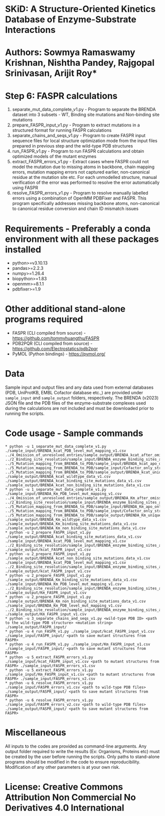 # SKiD: A Structure-Oriented Kinetics Database of Enzyme-Substrate Interactions
# Authors: Sowmya Ramaswamy Krishnan, Nishtha Pandey, Rajgopal Srinivasan, Arijit Roy*

# Step 6: FASPR calculations
1. separate_mut_data_complete_v1.py - Program to separate the BRENDA dataset into 3 subsets - WT, Binding site mutations and Non-binding site mutations
2. prepare_FASPR_input_v1.py - Program to extract mutations in a structured format for running FASPR calculations
3. separate_chains_and_seqs_v1.py - Program to create FASPR input sequence files for local structure optimization mode from the input files prepared in previous step and the wild-type PDB structures
4. run_FASPR_v1.py - Program to run FASPR calculations and obtain optimized models of the mutant enzymes
5. extract_FASPR_errors_v1.py - Extract cases where FASPR could not model the mutation due to missing atoms in backbone, chain mapping errors, mutation mapping errors not captured earlier, non-canonical residue at the mutation site etc. For each unmodelled structure, manual verification of the error was performed to resolve the error automatically using FASPR
6. resolve_FASPR_errors_v1.py - Program to resolve manually labelled errors using a combination of OpenMM PDBFixer and FASPR. This program specifically addresses missing backbone atoms, non-canonical to canonical residue conversion and chain ID mismatch issues

# Requirements - Preferably a conda environment with all these packages installed
* python>=v3.10.13
* pandas>=2.2.3
* numpy>=1.26.4
* biopython>=1.83
* openmm>=8.1.1
* pdbfixer>=1.9

# Other additional stand-alone programs required
* FASPR (CLI compiled from source) - https://github.com/tommyhuangthu/FASPR
* PDB2PQR (CLI compiled from source) - https://github.com/Electrostatics/pdb2pqr
* PyMOL (Python bindings) - https://pymol.org/

# Data
Sample input and output files and any data used from external databases (PDB, UniProtKB, EMBL Cofactor database etc.,) are provided under `sample_input` and `sample_output` folders, respectively. The BRENDA (v2023) JSON file and the PDB files of the enzyme-substrate complexes used during the calculations are not included and must be downloaded prior to running the scripts.

# Code usage - Sample commands
```
* python -u 1_separate_mut_data_complete_v1.py ./sample_input/BRENDA_kcat_PDB_level_mut_mapping_v1.csv ../4_Omission_of_unresolved_entries/sample_output/BRENDA_kcat_after_omissions_final_v1.csv ../2_Binding_site_resolution/sample_input/BRENDA_enzyme_binding_sites_all_v1.csv ../5_Mutation_mapping_from_BRENDA_to_PDB/sample_input/BRENDA_kcat_apo_only_v1.csv ../5_Mutation_mapping_from_BRENDA_to_PDB/sample_input/Cofactor_only_structures_v1.csv ../5_Mutation_mapping_from_BRENDA_to_PDB/sample_output/BRENDA_kcat_unique_enzymes_wt_resolved_v1.csv ./sample_output/BRENDA_kcat_wildtype_data_v1.csv ./sample_output/BRENDA_kcat_binding_site_mutations_data_v1.csv ./sample_output/BRENDA_kcat_non_binding_site_mutations_data_v1.csv
* python -u 1_separate_mut_data_complete_v1.py ./sample_input/BRENDA_Km_PDB_level_mut_mapping_v1.csv ../4_Omission_of_unresolved_entries/sample_output/BRENDA_Km_after_omissions_final_v1.csv ../2_Binding_site_resolution/sample_input/BRENDA_enzyme_binding_sites_all_v1.csv ../5_Mutation_mapping_from_BRENDA_to_PDB/sample_input/BRENDA_Km_apo_only_v1.csv ../5_Mutation_mapping_from_BRENDA_to_PDB/sample_input/Cofactor_only_structures_v1.csv ../5_Mutation_mapping_from_BRENDA_to_PDB/sample_output/BRENDA_Km_unique_enzymes_wt_resolved_v1.csv ./sample_output/BRENDA_Km_wildtype_data_v1.csv ./sample_output/BRENDA_Km_binding_site_mutations_data_v1.csv ./sample_output/BRENDA_Km_non_binding_site_mutations_data_v1.csv
* python -u 2_prepare_FASPR_input_v1.py ./sample_output/BRENDA_kcat_binding_site_mutations_data_v1.csv ./sample_input/BRENDA_kcat_PDB_level_mut_mapping_v1.csv ../2_Binding_site_resolution/sample_input/BRENDA_enzyme_binding_sites_all_v1.csv ./sample_output/kcat_FASPR_input_v1.csv 
* python -u 2_prepare_FASPR_input_v1.py ./sample_output/BRENDA_kcat_non_binding_site_mutations_data_v1.csv ./sample_input/BRENDA_kcat_PDB_level_mut_mapping_v1.csv ../2_Binding_site_resolution/sample_input/BRENDA_enzyme_binding_sites_all_v1.csv ./sample_output/kcat_FASPR_input_v1.csv
* python -u 2_prepare_FASPR_input_v1.py ./sample_output/BRENDA_Km_binding_site_mutations_data_v1.csv ./sample_input/BRENDA_Km_PDB_level_mut_mapping_v1.csv ../2_Binding_site_resolution/sample_input/BRENDA_enzyme_binding_sites_all_v1.csv ./sample_output/Km_FASPR_input_v1.csv
* python -u 2_prepare_FASPR_input_v1.py ./sample_output/BRENDA_Km_non_binding_site_mutations_data_v1.csv ./sample_input/BRENDA_Km_PDB_level_mut_mapping_v1.csv ../2_Binding_site_resolution/sample_input/BRENDA_enzyme_binding_sites_all_v1.csv ./sample_output/Km_FASPR_input_v1.csv
* python -u 3_separate_chains_and_seqs_v1.py <wild-type PDB ID> <path to the wild-type PDB structure> <mutation string> ./sample_output/FASPR_input/
* python -u 4_run_FASPR_v1.py ./sample_input/kcat_FASPR_input_v1.csv ./sample_input/FASPR_input/ <path to save mutant structures from FASPR>
* python -u 4_run_FASPR_v1.py ./sample_input/Km_FASPR_input_v1.csv ./sample_input/FASPR_input/ <path to save mutant structures from FASPR>
* python -u 5_extract_FASPR_errors_v1.py ./sample_input/kcat_FASPR_input_v1.csv <path to mutant structures from FASPR> ./sample_input/FASPR_errors_v1.csv
* python -u 5_extract_FASPR_errors_v1.py ./sample_input/Km_FASPR_input_v1.csv <path to mutant structures from FASPR> ./sample_input/FASPR_errors_v2.csv
* python -u 6_resolve_FASPR_errors_v1.py ./sample_input/FASPR_errors_v1.csv <path to wild-type PDB files> ./sample_output/FASPR_input/ <path to save mutant structures from FASPR>
* python -u 6_resolve_FASPR_errors_v1.py ./sample_input/FASPR_errors_v2.csv <path to wild-type PDB files> ./sample_output/FASPR_input/ <path to save mutant structures from FASPR>
```

# Miscellaneous
All inputs to the codes are provided as command-line arguments. Any output folder required to write the results (Ex: Organisms, Proteins etc) must be created by the user before running the scripts. Only paths to stand-alone programs should be modified in the code to ensure reproducibility. Modification of any other parameters is at your own risk.

# License: Creative Commons Attribution Non Commercial No Derivatives 4.0 International











